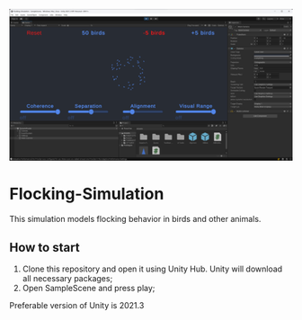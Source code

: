 ![Alt text](screenshot.png?raw=true "Title")

# Flocking-Simulation
This simulation models flocking behavior in birds and other animals.

## How to start
1. Clone this repository and open it using Unity Hub. Unity will download all necessary packages;
2. Open SampleScene and press play;
   
Preferable version of Unity is 2021.3
